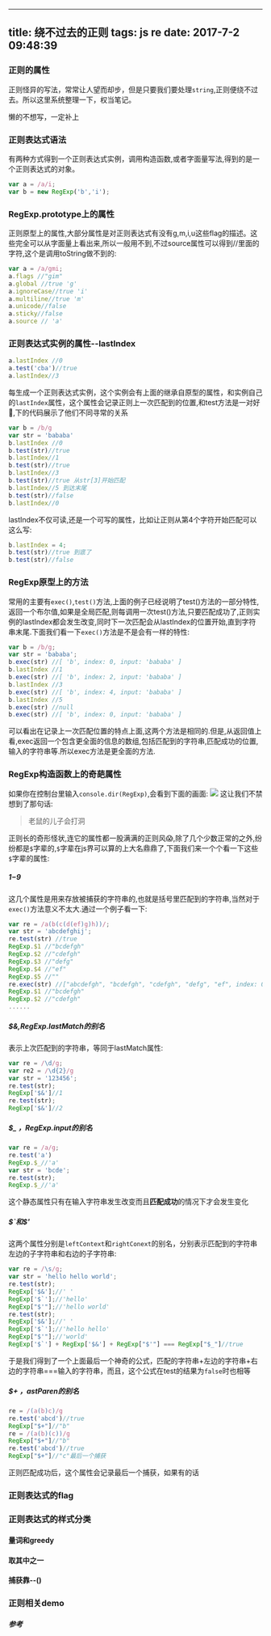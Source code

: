 
---
title: 绕不过去的正则
tags: js re
date: 2017-7-2 09:48:39
---
### 正则的属性

正则怪异的写法，常常让人望而却步，但是只要我们要处理`string`,正则便绕不过去。所以这里系统整理一下，权当笔记。

懒的不想写，一定补上

### 正则表达式语法
有两种方式得到一个正则表达式实例，调用构造函数,或者字面量写法,得到的是一个正则表达式的对象。
```js
var a = /a/i;
var b = new RegExp('b','i');
```
### RegExp.prototype上的属性
正则原型上的属性,大部分属性是对正则表达式有没有g,m,i,u这些flag的描述。这些完全可以从字面量上看出来,所以一般用不到,不过source属性可以得到\/\/里面的字符,这个是调用toString做不到的:
```js
var a = /a/gmi;
a.flags //"gim"
a.global //true 'g'
a.ignoreCase//true 'i'
a.multiline//true 'm'
a.unicode//false
a.sticky//false
a.source // 'a'
```
### 正则表达式实例的属性--lastIndex
```js
a.lastIndex //0
a.test('cba')//true
a.lastIndex//3
```
每生成一个正则表达式实例，这个实例会有上面的继承自原型的属性，和实例自己的`lastIndex`属性，这个属性会记录正则上一次匹配到的位置,和test方法是一对好👬,下的代码展示了他们不同寻常的关系
```js
var b = /b/g
var str = 'bababa'
b.lastIndex //0
b.test(str)//true
b.lastIndex//1
b.test(str)//true
b.lastIndex//3
b.test(str)//true 从str[3]开始匹配
b.lastIndex//5 到达末尾
b.test(str)//false
b.lastIndex//0
```
lastIndex不仅可读,还是一个可写的属性，比如让正则从第4个字符开始匹配可以这么写:

```js
b.lastIndex = 4;
b.test(str)//true 到底了
b.test(str)//false
```
### RegExp原型上的方法
常用的主要有`exec()`,`test()`方法,上面的例子已经说明了test()方法的一部分特性,返回一个布尔值,如果是全局匹配,则每调用一次test()方法,只要匹配成功了,正则实例的lastIndex都会发生改变,同时下一次匹配会从lastIndex的位置开始,直到字符串末尾.下面我们看一下`exec()`方法是不是会有一样的特性:
```js
var b = /b/g;
var str = 'bababa';
b.exec(str) //[ 'b', index: 0, input: 'bababa' ]
b.lastIndex //1
b.exec(str) //[ 'b', index: 2, input: 'bababa' ]
b.lastIndex //3
b.exec(str) //[ 'b', index: 4, input: 'bababa' ]
b.lastIndex //5
b.exec(str) //null
b.exec(str) //[ 'b', index: 0, input: 'bababa' ]
```
可以看出在记录上一次匹配位置的特点上面,这两个方法是相同的.但是,从返回值上看,exec返回一个包含更全面的信息的数组,包括匹配到的字符串,匹配成功的位置,输入的字符串等.所以exec方法是更全面的方法.
### RegExp构造函数上的奇葩属性
如果你在控制台里输入`console.dir(RegExp)`,会看到下面的画面:
![](http://images2015.cnblogs.com/blog/1016471/201707/1016471-20170703224536550-1189911897.png)
这让我们不禁想到了那句话:
>老鼠的儿子会打洞

正则长的奇形怪状,连它的属性都一股满满的正则风😱,除了几个少数正常的之外,纷纷都是`$`字辈的,`$`字辈在js界可以算的上大名鼎鼎了,下面我们来一个个看一下这些`$`字辈的属性:

##### $1-$9
这几个属性是用来存放被捕获的字符串的,也就是括号里匹配到的字符串,当然对于`exec()`方法意义不太大.通过一个例子看一下:

```js
var re = /a(b(c(d(ef)g)h))/;
var str = 'abcdefghij';
re.test(str) //true
RegExp.$1 //"bcdefgh"
RegExp.$2 //"cdefgh"
RegExp.$3 //"defg"
RegExp.$4 //"ef"
RegExp.$5 //""
re.exec(str) //["abcdefgh", "bcdefgh", "cdefgh", "defg", "ef", index: 0, input: "abcdefghij"]
RegExp.$1 //"bcdefgh"
RegExp.$2 //"cdefgh"
......
```
##### $&,RegExp.lastMatch的别名
表示上次匹配到的字符串，等同于lastMatch属性:
```js
var re = /\d/g;
var re2 = /\d{2}/g
var str = '123456';
re.test(str);
RegExp['$&']//1
re.test(str);
RegExp['$&']//2
```
##### $_ ，RegExp.input的别名
```js
var re = /a/g;
re.test('a')
RegExp.$_//'a'
var str = 'bcde';
re.test(str);
RegExp.$_//'a'
```
这个静态属性只有在输入字符串发生改变而且**匹配成功**的情况下才会发生变化
##### $`和$'
这两个属性分别是`leftContext`和`rightConext`的别名，分别表示匹配到的字符串左边的子字符串和右边的子字符串:
```js
var re = /\s/g;
var str = 'hello hello world';
re.test(str);
RegExp['$&'];//' '
RegExp['$`'];//'hello'
RegExp["$'"];//'hello world'
re.test(str);
RegExp['$&'];//' '
RegExp['$`'];//'hello hello'
RegExp["$'"];//'world'
RegExp['$`'] + RegExp['$&'] + RegExp["$'"] === RegExp["$_"]//true
```
于是我们得到了一个上面最后一个神奇的公式，匹配的字符串+左边的字符串+右边的字符串===输入的字符串，而且，这个公式在test的结果为`false`时也相等
##### $+ ，astParen的别名
```js
re = /(a(b)c)/g
re.test('abcd')//true
RegExp["$+"]//"b"
re = /(a(b)(c))/g
RegExp["$+"]//"b"
re.test('abcd')//true
RegExp["$+"]//"c"最后一个捕获
```
正则匹配成功后，这个属性会记录最后一个捕获，如果有的话
##### 

### 正则表达式的flag

### 正则表达式的样式分类

#### 量词和greedy

#### 取其中之一

#### 捕获靠--()

### 正则相关demo

##### 参考
